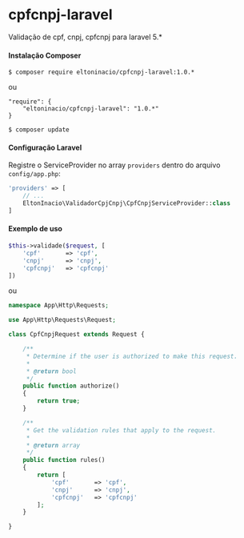 # cpfcnpj-laravel

Validação de cpf, cnpj, cpfcnpj para laravel 5.*

#### Instalação Composer
```
$ composer require eltoninacio/cpfcnpj-laravel:1.0.*
```
ou
```
"require": {
    "eltoninacio/cpfcnpj-laravel": "1.0.*"
}
```
```
$ composer update
```

#### Configuração Laravel
Registre o ServiceProvider no array ```providers``` dentro do arquivo ```config/app.php```:
```php
'providers' => [
	// ...
    EltonInacio\ValidadorCpjCnpj\CpfCnpjServiceProvider::class
]
```
#### Exemplo de uso
```php
$this->validade($request, [
    'cpf'       => 'cpf',
    'cnpj'      => 'cnpj',
    'cpfcnpj'   => 'cpfcnpj'
])
```
ou
```php
namespace App\Http\Requests;

use App\Http\Requests\Request;

class CpfCnpjRequest extends Request {

	/**
	 * Determine if the user is authorized to make this request.
	 *
	 * @return bool
	 */
	public function authorize()
	{
		return true;
	}

	/**
	 * Get the validation rules that apply to the request.
	 *
	 * @return array
	 */
	public function rules()
	{
		return [
			'cpf' 		=> 'cpf',
			'cnpj'		=> 'cnpj',
			'cpfcnpj'	=> 'cpfcnpj'
		];
	}

}
```

